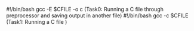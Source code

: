 #!/bin/bash
gcc -E $CFILE -o c  (Task0: Running a C file through preprocessor and saving output in another file) 
#!/bin/bash
gcc -c $CFILE  (Task1: Running a C file ) 

